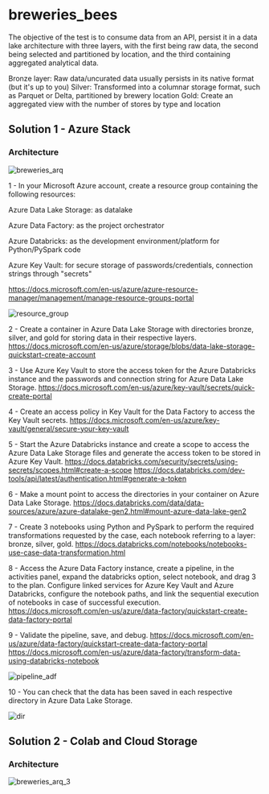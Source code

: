 # breweries_bees


The objective of the test is to consume data from an API, persist it in a data lake architecture with three layers, with the first being raw data, the second being selected and partitioned by location, and the third containing aggregated analytical data.

Bronze layer: Raw data/uncurated data usually persists in its native format (but it's up to you)
Silver: Transformed into a columnar storage format, such as Parquet or Delta, partitioned by brewery location
Gold: Create an aggregated view with the number of stores by type and location


## Solution 1 - Azure Stack 
### Architecture

![breweries_arq](https://user-images.githubusercontent.com/82526635/236075843-477c0fb0-069c-4e64-a8f5-e0cb11b2b65a.PNG)

1 - In your Microsoft Azure account, create a resource group containing the following resources:

Azure Data Lake Storage: as datalake

Azure Data Factory: as the project orchestrator

Azure Databricks: as the development environment/platform for Python/PySpark code

Azure Key Vault: for secure storage of passwords/credentials, connection strings through "secrets"

https://docs.microsoft.com/en-us/azure/azure-resource-manager/management/manage-resource-groups-portal


![resource_group](https://user-images.githubusercontent.com/82526635/236101832-68028dd3-7c83-43df-914d-91e8f96a3d47.PNG)


2 - Create a container in Azure Data Lake Storage with directories bronze, silver, and gold for storing data in their respective layers.
https://docs.microsoft.com/en-us/azure/storage/blobs/data-lake-storage-quickstart-create-account

3 - Use Azure Key Vault to store the access token for the Azure Databricks instance and the passwords and connection string for Azure Data Lake Storage.
https://docs.microsoft.com/en-us/azure/key-vault/secrets/quick-create-portal

4 - Create an access policy in Key Vault for the Data Factory to access the Key Vault secrets.
https://docs.microsoft.com/en-us/azure/key-vault/general/secure-your-key-vault

5 - Start the Azure Databricks instance and create a scope to access the Azure Data Lake Storage files and generate the access token to be stored in Azure Key Vault.
https://docs.databricks.com/security/secrets/using-secrets/scopes.html#create-a-scope
https://docs.databricks.com/dev-tools/api/latest/authentication.html#generate-a-token

6 - Make a mount point to access the directories in your container on Azure Data Lake Storage.
https://docs.databricks.com/data/data-sources/azure/azure-datalake-gen2.html#mount-azure-data-lake-gen2

7 - Create 3 notebooks using Python and PySpark to perform the required transformations requested by the case, each notebook referring to a layer: bronze, silver, gold.
https://docs.databricks.com/notebooks/notebooks-use-case-data-transformation.html

8 - Access the Azure Data Factory instance, create a pipeline, in the activities panel, expand the databricks option, select notebook, and drag 3 to the plan. Configure linked services for Azure Key Vault and Azure Databricks, configure the notebook paths, and link the sequential execution of notebooks in case of successful execution.
https://docs.microsoft.com/en-us/azure/data-factory/quickstart-create-data-factory-portal

9 - Validate the pipeline, save, and debug.
https://docs.microsoft.com/en-us/azure/data-factory/quickstart-create-data-factory-portal
https://docs.microsoft.com/en-us/azure/data-factory/transform-data-using-databricks-notebook

![pipeline_adf](https://user-images.githubusercontent.com/82526635/236101950-c00d3195-fab5-4509-a895-b023533a9483.jpg)


10 - You can check that the data has been saved in each respective directory in Azure Data Lake Storage.

![dir](https://user-images.githubusercontent.com/82526635/236102854-5bc3a135-979e-4cb0-8fdf-b40b36c41067.PNG)




## Solution 2 - Colab and Cloud Storage
### Architecture
![breweries_arq_3](https://user-images.githubusercontent.com/82526635/236099995-fed0d510-fce4-4bb8-b913-4829c022c291.PNG)


